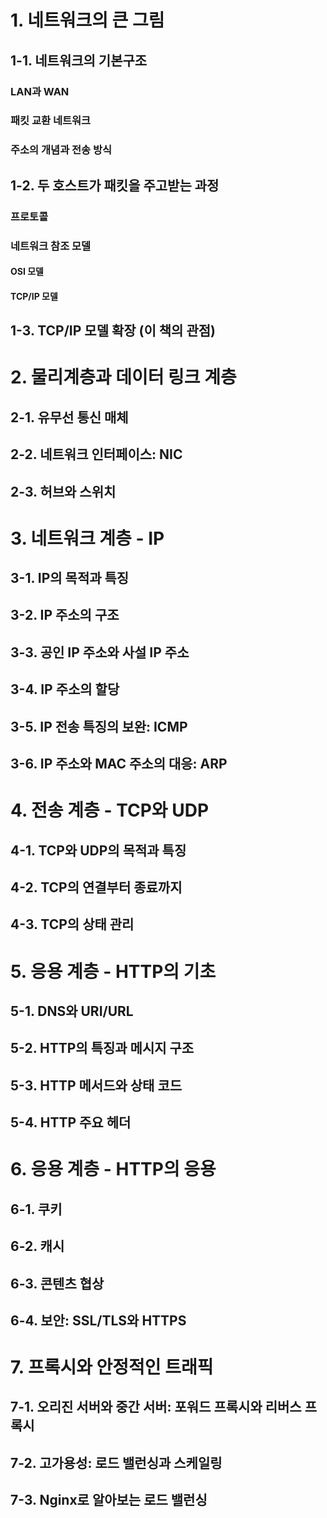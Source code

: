 # 1. 네트워크의 큰 그림

## 1-1. 네트워크의 기본구조

### LAN과 WAN

### 패킷 교환 네트워크

### 주소의 개념과 전송 방식

## 1-2. 두 호스트가 패킷을 주고받는 과정

### 프로토콜

### 네트워크 참조 모델

#### OSI 모델

#### TCP/IP 모델

## 1-3. TCP/IP 모델 확장 (이 책의 관점)

# 2. 물리계층과 데이터 링크 계층

## 2-1. 유무선 통신 매체

## 2-2. 네트워크 인터페이스: NIC

## 2-3. 허브와 스위치

# 3. 네트워크 계층 - IP

## 3-1. IP의 목적과 특징

## 3-2. IP 주소의 구조

## 3-3. 공인 IP 주소와 사설 IP 주소

## 3-4. IP 주소의 할당

## 3-5. IP 전송 특징의 보완: ICMP

## 3-6. IP 주소와 MAC 주소의 대응: ARP

# 4. 전송 계층 - TCP와 UDP

## 4-1. TCP와 UDP의 목적과 특징

## 4-2. TCP의 연결부터 종료까지

## 4-3. TCP의 상태 관리

# 5. 응용 계층 - HTTP의 기초

## 5-1. DNS와 URI/URL

## 5-2. HTTP의 특징과 메시지 구조

## 5-3. HTTP 메서드와 상태 코드

## 5-4. HTTP 주요 헤더

# 6. 응용 계층 - HTTP의 응용

## 6-1. 쿠키

## 6-2. 캐시

## 6-3. 콘텐츠 협상

## 6-4. 보안: SSL/TLS와 HTTPS

# 7. 프록시와 안정적인 트래픽

## 7-1. 오리진 서버와 중간 서버: 포워드 프록시와 리버스 프록시

## 7-2. 고가용성: 로드 밸런싱과 스케일링

## 7-3. Nginx로 알아보는 로드 밸런싱
